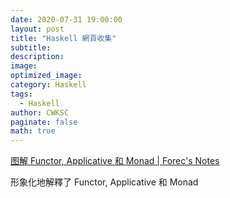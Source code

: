 ```yaml
---
date: 2020-07-31 19:00:00
layout: post
title: "Haskell 網頁收集"
subtitle: 
description: 
image: 
optimized_image: 
category: Haskell
tags:
  - Haskell
author: CWKSC
paginate: false
math: true
---
```


 <a href="http://blog.forec.cn/2017/03/02/translation-adit-faamip/">图解 Functor, Applicative 和 Monad | Forec's Notes</a>

形象化地解釋了 Functor, Applicative 和 Monad

